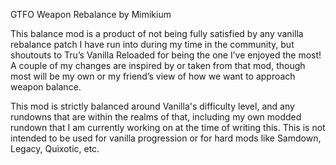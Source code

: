 GTFO Weapon Rebalance by Mimikium

This balance mod is a product of not being fully satisfied by any vanilla rebalance patch I have run into during my time in the community, but shoutouts to Tru’s Vanilla Reloaded for being the one I’ve enjoyed the most! A couple of my changes are inspired by or taken from that mod, though most will be my own or my friend’s view of how we want to approach weapon balance.

This mod is strictly balanced around Vanilla's difficulty level, and any rundowns that are within the realms of that, including my own modded rundown that I am currently working on at the time of writing this. This is not intended to be used for vanilla progression or for hard mods like Samdown, Legacy, Quixotic, etc.